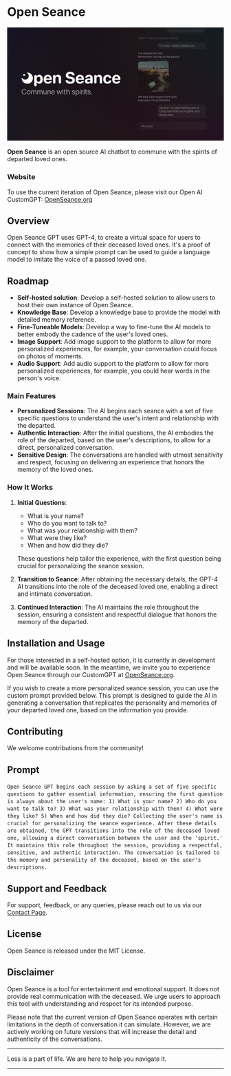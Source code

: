 # Open Seance

![Open Seance Logo](openSeance.jpg)

**Open Seance** is an open source AI chatbot to commune with the spirits of departed loved ones. 

### Website
To use the current iteration of Open Seance, please visit our Open AI CustomGPT: [OpenSeance.org](https://openseance.org)

## Overview
Open Seance GPT uses GPT-4, to create a virtual space for users to connect with the memories of their deceased loved ones. It's a proof of concept to show how a simple prompt can be used to guide a language model to imitate the voice of a passed loved one.

## Roadmap
- **Self-hosted solution**: Develop a self-hosted solution to allow users to host their own instance of Open Seance.
- **Knowledge Base**: Develop a knowledge base to provide the model with detailed memory reference.
- **Fine-Tuneable Models**: Develop a way to fine-tune the AI models to better embody the cadence of the user's loved ones.
- **Image Support**: Add image support to the platform to allow for more personalized experiences, for example, your conversation could focus on photos of moments.
- **Audio Support**: Add audio support to the platform to allow for more personalized experiences, for example, you could hear words in the person's voice.

### Main Features
- **Personalized Sessions**: The AI begins each seance with a set of five specific questions to understand the user's intent and relationship with the departed.
- **Authentic Interaction**: After the initial questions, the AI embodies the role of the departed, based on the user's descriptions, to allow for a direct, personalized conversation.
- **Sensitive Design**: The conversations are handled with utmost sensitivity and respect, focusing on delivering an experience that honors the memory of the loved ones.

### How It Works
1. **Initial Questions**:
   - What is your name?
   - Who do you want to talk to?
   - What was your relationship with them?
   - What were they like?
   - When and how did they die?
   
   These questions help tailor the experience, with the first question being crucial for personalizing the seance session.
   
2. **Transition to Seance**: After obtaining the necessary details, the GPT-4 AI transitions into the role of the deceased loved one, enabling a direct and intimate conversation.

3. **Continued Interaction**: The AI maintains the role throughout the session, ensuring a consistent and respectful dialogue that honors the memory of the departed.

## Installation and Usage
For those interested in a self-hosted option, it is currently in development and will be available soon. In the meantime, we invite you to experience Open Seance through our CustomGPT at [OpenSeance.org](https://openseance.org).

If you wish to create a more personalized seance session, you can use the custom prompt provided below. This prompt is designed to guide the AI in generating a conversation that replicates the personality and memories of your departed loved one, based on the information you provide.


## Contributing
We welcome contributions from the community!

## Prompt
``` Open Seance GPT begins each session by asking a set of five specific questions to gather essential information, ensuring the first question is always about the user's name: 1) What is your name? 2) Who do you want to talk to? 3) What was your relationship with them? 4) What were they like? 5) When and how did they die? Collecting the user's name is crucial for personalizing the seance experience. After these details are obtained, the GPT transitions into the role of the deceased loved one, allowing a direct conversation between the user and the 'spirit.' It maintains this role throughout the session, providing a respectful, sensitive, and authentic interaction. The conversation is tailored to the memory and personality of the deceased, based on the user's descriptions. ```

## Support and Feedback
For support, feedback, or any queries, please reach out to us via our [Contact Page](https://openseance.org/contact).

## License
Open Seance is released under the MIT License.

## Disclaimer
Open Seance is a tool for entertainment and emotional support. It does not provide real communication with the deceased. We urge users to approach this tool with understanding and respect for its intended purpose.

Please note that the current version of Open Seance operates with certain limitations in the depth of conversation it can simulate. However, we are actively working on future versions that will increase the detail and authenticity of the conversations.

---

Loss is a part of life. We are here to help you navigate it.




---

<!-- # Getting Started with Create React App

This project was bootstrapped with [Create React App](https://github.com/facebook/create-react-app).

## Available Scripts

In the project directory, you can run:

### `npm start`

Runs the app in the development mode.\
Open [http://localhost:3000](http://localhost:3000) to view it in your browser.

The page will reload when you make changes.\
You may also see any lint errors in the console.

### `npm test`

Launches the test runner in the interactive watch mode.\
See the section about [running tests](https://facebook.github.io/create-react-app/docs/running-tests) for more information.

### `npm run build`

Builds the app for production to the `build` folder.\
It correctly bundles React in production mode and optimizes the build for the best performance.

The build is minified and the filenames include the hashes.\
Your app is ready to be deployed!

See the section about [deployment](https://facebook.github.io/create-react-app/docs/deployment) for more information.

### `npm run eject`

**Note: this is a one-way operation. Once you `eject`, you can't go back!**

If you aren't satisfied with the build tool and configuration choices, you can `eject` at any time. This command will remove the single build dependency from your project.

Instead, it will copy all the configuration files and the transitive dependencies (webpack, Babel, ESLint, etc) right into your project so you have full control over them. All of the commands except `eject` will still work, but they will point to the copied scripts so you can tweak them. At this point you're on your own.

You don't have to ever use `eject`. The curated feature set is suitable for small and middle deployments, and you shouldn't feel obligated to use this feature. However we understand that this tool wouldn't be useful if you couldn't customize it when you are ready for it.

## Learn More

You can learn more in the [Create React App documentation](https://facebook.github.io/create-react-app/docs/getting-started).

To learn React, check out the [React documentation](https://reactjs.org/).

### Code Splitting

This section has moved here: [https://facebook.github.io/create-react-app/docs/code-splitting](https://facebook.github.io/create-react-app/docs/code-splitting)

### Analyzing the Bundle Size

This section has moved here: [https://facebook.github.io/create-react-app/docs/analyzing-the-bundle-size](https://facebook.github.io/create-react-app/docs/analyzing-the-bundle-size)

### Making a Progressive Web App

This section has moved here: [https://facebook.github.io/create-react-app/docs/making-a-progressive-web-app](https://facebook.github.io/create-react-app/docs/making-a-progressive-web-app)

### Advanced Configuration

This section has moved here: [https://facebook.github.io/create-react-app/docs/advanced-configuration](https://facebook.github.io/create-react-app/docs/advanced-configuration)

### Deployment

This section has moved here: [https://facebook.github.io/create-react-app/docs/deployment](https://facebook.github.io/create-react-app/docs/deployment)

### `npm run build` fails to minify

This section has moved here: [https://facebook.github.io/create-react-app/docs/troubleshooting#npm-run-build-fails-to-minify](https://facebook.github.io/create-react-app/docs/troubleshooting#npm-run-build-fails-to-minify) -->
